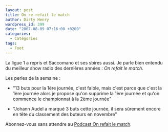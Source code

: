 ```yaml
---
layout: post
title: On re-refait le match
author: Dirty Henry
wordpress_id: 399
date: "2007-08-09 07:16:00 +0200"
categories:
  - Catégories
tags:
  - Foot
---
```


La ligue 1 a repris et Saccomano et ses sbires aussi. Je parle bien entendu du
meilleur show radio des dernières années : _On refait le match_.

Les perles de la semaine :

- "13 buts pour la 1ère journée, c'est faible, mais c'est parce que c'est la
  1ère journée alors je propose qu'on supprime la 1ère journée et qu'on commence
  le championnat à la 2ème journée"

- "Johann Audel a marqué 3 buts cette journée, il sera sûrement encore en tête
  du classement des buteurs en novembre"

Abonnez-vous sans attendre au
[Podcast On refait le match](http://www.rtl.fr/emission/on-refait-le-match-avec-eugene-saccomano).

